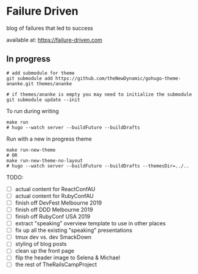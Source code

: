 # Failure Driven

blog of failures that led to success

available at: https://failure-driven.com

## In progress

```
# add submodule for theme
git submodule add https://github.com/theNewDynamic/gohugo-theme-ananke.git themes/ananke

# if themes/ananke is empty you may need to initialize the submodule
git submodule update --init
```

To run during writing

```
make run
# hugo --watch server --buildFuture --buildDrafts
```

Run with a new in progress theme

```
make run-new-theme
# OR
make run-new-theme-no-layout
# hugo --watch server --buildFuture --buildDrafts --themesDir=../..
```


TODO:

- [ ] actual content for ReactConfAU
- [ ] actual content for RubyConfAU
- [ ] finish off DevFest Melbourne 2019
- [ ] finish off DDD Melbourne 2019
- [ ] finish off RubyConf USA 2019
- [ ] extract "speaking" overview template to use in other places
- [ ] fix up all the existing "speaking" presentations
- [ ] tmux dev vs. dev SmackDown
- [ ] styling of blog posts
- [ ] clean up the front page
- [ ] flip the header image to Selena & Michael
- [ ] the rest of TheRailsCampProject
